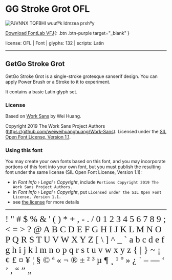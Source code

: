 

# GG Stroke Grot OFL

![PJVNNX TQFBHI wuufªk ldmzea prxhºy](images/stroke-grot.svg)

[Download FontLab VFJ](https://downgit.github.io/#/home?url=https://github.com/fontlabcom/getgo-fonts/blob/main/getgo-fonts/ofl/stroke-grot/stroke-grot.ttf){: .btn .btn-purple target="_blank" }

license: OFL \| Font \| glyphs: 132 \| scripts: Latin

---

## GetGo Stroke Grot

GetGo Stroke Grot is a single-stroke grotesque sanserif design. You can apply Power Brush or a Stroke to it to experiment.

It contains a basic Latin glyph set.


### License

Based on [Work Sans](https://github.com/weiweihuanghuang/Work-Sans) by Wei Huang.

Copyright 2019 The Work Sans Project Authors (https://github.com/weiweihuanghuang/Work-Sans). Licensed under the [SIL Open Font License, Version 1.1](https://scripts.sil.org/OFL).

### Using this font

You may create your own fonts based on this font, and you may incorporate portions of this font into your own font, but you must publish the resulting font under the same license (SIL Open Font License, Version 1.1):

- in _Font Info › Legal › Copyright_, include `Portions Copyright 2019 The Work Sans Project Authors.`
- in _Font Info › Legal › Copyright_, put `Licensed under the SIL Open Font License, Version 1.1.`
- see [the license](https://scripts.sil.org/OFL) for more details


---

<div style="font-family: GG Stroke Grot OFL; font-size: 2em;">
     ! " # $ % & ' ( ) * + , - . / 0 1 2 3 4 5 6 7 8 9 ; < = > ? @ A B C D E F G H I J K L M N O P Q R S T U V W X Y Z [ \ ] ^ _ ` a b c d e f g h i j k l m n o p q r s t u v w x y z { | } ~ ¡ ¢ £ ¤ ¥ ¦ § © ª « ¬ ® ± ² ³ µ ¶ ¸ ¹ º » ¿ ˙ – — ‘ ’ ‚ “ ” „
</div>

